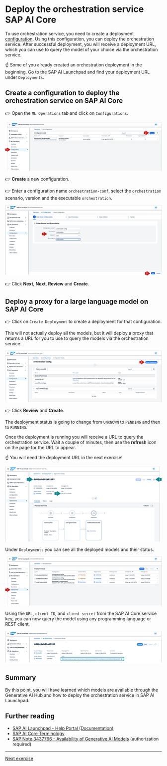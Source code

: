 # Deploy the orchestration service SAP AI Core

To use orchestration service, you need to create a deployment [configuration](https://help.sap.com/docs/ai-launchpad/sap-ai-launchpad/configurations). Using this configuration, you can deploy the orchestration service. After successful deployment, you will receive a deployment URL, which you can use to query the model of your choice via the orchestration service.

☝️ Some of you already created an orchestration deployment in the beginning. Go to the SAP AI Launchpad and find your deployment URL under `Deployments`.

## Create a configuration to deploy the orchestration service on SAP AI Core

👉 Open the `ML Operations` tab and click on `Configurations`.

![Configurations](images/configuration_o.png)

👉 **Create** a new configuration.

👉 Enter a configuration name `orchestration-conf`, select the `orchestration` scenario, version and the executable `orchestration`. 

![Create configuration 1/4](images/configuration_o2.png)

👉 Click **Next**, **Next**, **Review** and **Create**.

## Deploy a proxy for a large language model on SAP AI Core

👉 Click on `Create Deployment` to create a deployment for that configuration. 

This will not actually deploy all the models, but it will deploy a proxy that returns a URL for you to use to query the models via the orchestration service. 

![Create deployment 1/5](images/deployment_o.png)

👉 Click **Review** and **Create**.

The deployment status is going to change from `UNKNOWN` to `PENDING` and then to `RUNNING`. 

Once the deployment is running you will receive a URL to query the orchestration service. Wait a couple of minutes, then use the **refresh** icon on the page for the URL to appear. 

☝️ You will need the deployment URL in the next exercise!

![Create deployment 4/5](images/deployments_4.png)

Under `Deployments` you can see all the deployed models and their status.

![Create deployment 2/5](images/deployment_o2.png)

Using the `URL`, `client ID`, and `client secret` from the SAP AI Core service key, you can now query the model using any programming language or REST client.

![Create deployment 5/5](images/deployments_5.png)

## Summary

By this point, you will have learned which models are available through the Generative AI Hub and how to deploy the orchestration service in SAP AI Launchpad.

## Further reading

* [SAP AI Launchpad - Help Portal (Documentation)](https://help.sap.com/docs/ai-launchpad/sap-ai-launchpad/what-is-sap-ai-launchpad)
* [SAP AI Core Terminology](https://help.sap.com/docs/sap-ai-core/sap-ai-core-service-guide/terminology)
* [SAP Note 3437766 - Availability of Generative AI Models](https://me.sap.com/notes/3437766) (authorization required)

---

[Next exercise](08-orchestration-service.ipynb)
